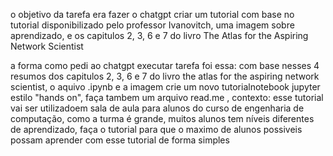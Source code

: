 o objetivo da tarefa era fazer o chatgpt criar um tutorial com base no tutorial
disponibilizado pelo professor Ivanovitch, uma imagem sobre aprendizado, e os 
capitulos 2, 3, 6 e 7 do livro The Atlas for the Aspiring Network Scientist

a forma como pedi ao chatgpt executar tarefa foi essa:
com base nesses 4 resumos dos capitulos 2, 3, 6 e 7 do livro the atlas for the aspiring network scientist,
o aquivo .ipynb e a imagem crie um novo tutorialnotebook jupyter estilo "hands on", faça tambem um arquivo read.me , 
contexto: esse tutorial vai ser utilizadoem sala de aula para alunos do curso de engenharia de computação, como a turma é grande, 
muitos alunos tem níveis diferentes de aprendizado, faça o tutorial para que o maximo de alunos possiveis possam aprender com esse tutorial de forma simples
